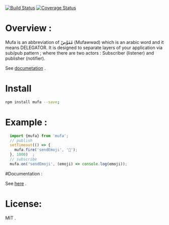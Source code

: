 [![Build Status](https://travis-ci.org/abdennour/mufa.svg?branch=master)](https://travis-ci.org/abdennour/mufa)
[![Coverage Status](https://coveralls.io/repos/github/abdennour/mufa/badge.svg?branch=master)](https://coveralls.io/github/abdennour/mufa?branch=master)

# Overview :

  Mufa is an abbreviation of مُفَوَّضْ (Mufawwad) which is an arabic word and it means DELEGATOR.
  It is designed to separate layers of your application via sub/pub pattern ; where there are two actors : Subscriber (listener) and publisher (notifier).

  See [documetation](https://abdennour.github.io/mufa/) .

# Install

```bash
npm install mufa --save;
```

# Example :

```js
  import {mufa} from 'mufa';
  // publish
  setTimeout(() => {
    mufa.fire('sendEmoji', '👏');
  }, 1000)  ;
  // subscribe
  mufa.on('sendEmoji', (emoji) => console.log(emoji));
```

#Documentation :

See [here](https://abdennour.github.io/mufa/) .

# License:

MIT .
